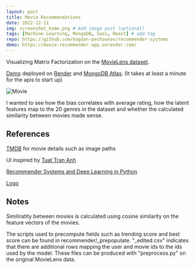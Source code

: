 ```yaml
---
layout: post
title: Movie Recommendations
date: 2022-12-11
img: screenshot_home.png # Add image post (optional)
tags: [Machine Learning, MongoDB, Sass, React] # add tag
repo: https://github.com/bogdan-pechounov/recommender-systems
demo: https://movie-recommender-app.onrender.com/
---
```


Visualizing Matrix Factorization on the [MovieLens dataset](https://grouplens.org/datasets/movielens/latest/).

[Demo](https://movie-recommender-app.onrender.com/) deployed on [Render](https://render.com/) and [MongoDB Atlas](https://www.mongodb.com/atlas/database). (It takes at least a minute for the apis to start up)

![Movie]({{site.baseurl}}/assets/img/screenshot_movie.png)

I wanted to see how the bias correlates with average rating, how the latent features map to the 20 genres in the dataset and whether the calculated similarity between movies made sense.

## References

[TMDB](https://developers.themoviedb.org/3/) for movie details such as image paths

UI inspired by [Tuat Tran Anh](https://www.youtube.com/watch?v=ntYXj9W1Ez8)

[Recommender Systems and Deep Learning in Python](https://www.udemy.com/course/recommender-systems/)

[Logo](https://icon-icons.com/icon/Clip-film-movie-multimedia-play-short-video/81330)

## Notes

Similiratity between movies is calculated using cosine similarity on the feature vectors of the movies.

The scripts used to precompute fields such as trending score and best score can be found in recommender/\_prepopulate. "\_edited.csv" indicates that there are additional rows mapping the user and movie ids to the ids used by the model. These files can be produced with "preprocess.py" on the original MovieLens data.
